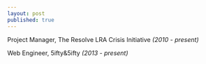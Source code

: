 ```yaml
---
layout: post
published: true
---
```


Project Manager, The Resolve LRA Crisis Initiative *(2010 - present)*

Web Engineer, 5ifty&5ifty *(2013 - present)*
